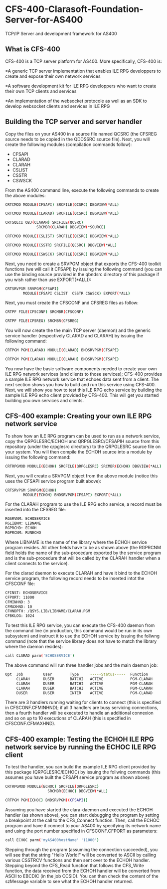 # CFS-400-Clarasoft-Foundation-Server-for-AS400
TCP/IP Server and development framework for AS400

## What is CFS-400

CFS-400 is a TCP server platform for AS400. More specifically, CFS-400 is:

*A generic TCP server implementation that enables ILE RPG developpers to create and expose their own network services

*A software development kit for ILE RPG developpers who want to create their own TCP clients and services

*An implementation of the websocket protocole as well as an SDK to develop websocket clients and services in ILE RPG

## Building the TCP server and server handler

Copy the files on your AS400 in a source file named QCSRC (the CFSREG source needs to be copied in the QDDSSRC source file). Next, you will create the following modules (compilation commands follow):

* CFSAPI
* CLARAD
* CLARAH
* CSLIST
* CSSTR
* CSWSCK

From the AS400 command line, execute the following commands to create the above modules:

```bash
CRTCMOD MODULE(CFSAPI) SRCFILE(QCSRC) DBGVIEW(*ALL)  

CRTCMOD MODULE(CLARAD) SRCFILE(QCSRC) DBGVIEW(*ALL) 

CRTSQLCI OBJ(CLARAH) SRCFILE(QCSRC)
              SRCMBR(CLARAH) DBGVIEW(*SOURCE)   

CRTCMOD MODULE(CSLIST) SRCFILE(QCSRC) DBGVIEW(*ALL)     

CRTCMOD MODULE(CSSTR) SRCFILE(QCSRC) DBGVIEW(*ALL) 

CRTCMOD MODULE(CSWSCK) SRCFILE(QCSRC) DBGVIEW(*ALL)  
```

Next, you need to create a SRVPGM object that exports the CFS-400 toolkit functions (we will call it CFSAPI) by issuing the following command (you can use the binding source provided in the qbndsrc directory of this package if you wish rather than use EXPORT(*ALL)):

```bash
CRTSRVPGM SRVPGM(CFSAPI)
        MODULE(CFSAPI CSLIST  CSSTR CSWSCK) EXPORT(*ALL) 
```
        
Next, you must create the CFSCONF and CFSREG files as follow:

```bash
CRTPF FILE(CFSCONF) SRCMBR(CFSCONF)
```
```bash
CRTPF FILE(CFSREG) SRCMBR(CFSREG)
```

You will now create the the main TCP server (daemon) and the generic service handler (respectively CLARAD and CLARAH) by issuing the following command:

```bash
CRTPGM PGM(CLARAD) MODULE(CLARAD) BNDSRVPGM(CFSAPI)

CRTPGM PGM(CLARAH) MODULE(CLARAH) BNDSRVPGM(CFSAPI)
```

You now have the basic software components needed to create your own ILE RPG network services (and clients to those services); CFS-400 provides a sample ILE RPG network service that echoes data sent from a client. The next section shows you how to build and run this service using CFS-400. Next, we will show you how to test this ILE RPG echo service by building the sample ILE RPG echo client provided by CFS-400. This will get you started building you own services and clients.

## CFS-400 example: Creating your own ILE RPG network service

To show how an ILE RPG program can be used to run as a network service, copy the QRPGLESRC/ECHOH and QRPGLESRC/CFSAPIH source from this repository (under the qrpglesrc directory) to the QRPGLESRC source file on your system. You will then compile the ECHOH source into a module by issuing the following command:

```bash
CRTRPGMOD MODULE(ECHOH) SRCFILE(QRPGLESRC) SRCMBR(ECHOH) DBGVIEW(*ALL)  
```
Next, you will create a SRVPGM object from the above module (notice this uses the CFSAPI service program built above):

```bash
CRTSRVPGM SRVPGM(ECHOH)
        MODULE(ECHOH) BNDSRVPGM(CFSAPI) EXPORT(*ALL) 
```

For the CLARAH program to use the ILE RPG echo service, a record must be inserted into the CFSREG file: 

```bash
RGSRVNM: ECHOSERVICE           
RGLIBNM: LIBNAME        
RGPRCHD: ECHOH        
RGPRCNM: RUNECHO   
```

Where LIBNAME is the name of the library where the ECHOH service program resides. All other fields have to be as shown above (the RGPRCNM field holds the name of the sub-procedure exported by the service program and is the sub-procedure that will be called by the CLARAH handler when a client connects to the service). 

For the clarad daemon to execute CLARAH and have it bind to the ECHOH service program, the following record needs to be inserted intot the CFSCONF file:

```bash
CFINST: ECHOSERVICE           
CFPORT: 11000        
CFMINHND: 3        
CFMAXHND: 10
CFHNDPTH: /QSYS.LIB/LIBNAME/CLARAH.PGM
CFBKLOG: 1024
```

To test this ILE RPG service, you can execute the CFS-400 daemon from the command line (in production, this command would be run in its own subsystem) and instruct it to use the ECHOH service by issuing the follwng command (note that the service library does not have to match the library where the daemon resides):

```bash
call CLARAD parm('ECHOSERVICE')                                                  
```

The above command will run three handler jobs and the main daemon job:


```bash
Opt  Job         User        Type     -----Status-----  Function      
     CLARAH      DUSER       BATCHI   ACTIVE            PGM-CLARAH    
     CLARAH      DUSER       BATCHI   ACTIVE            PGM-CLARAH    
     CLARAH      DUSER       BATCHI   ACTIVE            PGM-CLARAH    
     DUSER       DUSER       INTER    ACTIVE            PGM-CLARAD    
```
     
There are 3 handlers running waiting for clients to connect (this is specified in CFSCONF.CFMINHND); if all 3 handlers are busy servicing connections, then a fourth handler will be executed to handle an additional connexion and so on up to 10 executions of CLARAH (this is specified in CFSCONF.CFMAXHND). 

## CFS-400 example: Testing the ECHOH ILE RPG network service by running the ECHOC ILE RPG client

To test the handler, you can build the example ILE RPG client provided by this package (QRPGLESRC/ECHOC) by issuing the follwing commands (this assumes you have built the CFSAPI service program as shown above):

```bash
CRTRPGMOD MODULE(ECHOC) SRCFILE(QRPGLESRC) 
                   SRCMBR(ECHOC) DBGVIEW(*ALL)      
```

```bash
CRTPGM PGM(ECHOC) BNDSRVPGM((CFSAPI))  
```

Assuming you have started the clara-daemon and executed the ECHOH handler (as shown above), you can start debugging the program by setting a breakpoint at the call to the CFS_Connect function. Then, call the ECHOC program and have it connect to your AS400 by specifying its network name and using the port number specified in CFSCONF.CFPORT as parameters:

```bash
call ECHOC parm('myAS400hostName' '11000')   
```
Stepping through the program (assuming the connection succeeded), you will see that the string "Hello World!" will be converted to ASCII by calling various CSSTRCV functions and then sent over to the ECHOH handler. Stepping beyond the CFS_Read function that follows the CFS_Write function, the data received from the ECHOH handler will be converted from ASCII to EBCDIC (in the job CCSID). You can then check the content of the szMessage variable to see what the ECHOH handler returned. 

     
 
 









